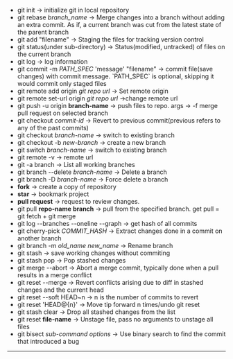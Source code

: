 <ul>
  <li>git init -> initialize git in local repository</li>

  <li>git rebase <i>branch_name</i> -> Merge changes into a branch without adding an extra commit. As if, a current branch was cut from the latest state of the parent branch </i></li>

  <li>git add "filename" -> Staging the files for tracking version control</li>

  <li>git status(under sub-directory) -> Status(modified, untracked) of files on the current branch</li>

  <li>git log -> log information</li>

  <li>git commit -m <i>PATH_SPEC</i> 'message' "filename" -> commit file(save changes) with commit message. `PATH_SPEC` is optional, skipping it would commit only staged files</li>

  <li>git remote add origin <i>git repo url</i> -> Set remote origin</li>

  <li>git remote set-url origin <i>git repo url</i> ->change remote url</li>

  <li>git push -u origin <b>branch-name</b> -> push files to repo. args -> -f merge pull request on selected branch</li>

  <li>git checkout <i>commit-id</i> -> Revert to previous commit(previous refers to any of the past commits)</li>

  <li>git checkout <i>branch-name</i> -> switch to existing branch</li>

  <li>git checkout -b <i>new-branch</i> -> create a new branch</li>
  
  <li> git switch <i>branch-name</i> -> switch to existing branch</li>
  
  <li>git remote -v -> remote url</li>

  <li>git -a branch -> List all working branches</li>

  <li>git branch --delete <i>branch-name</i> -> Delete a branch</li>
  
  <li>git branch -D <i>branch-name</i> -> Force delete a branch</li>

  <li><b>fork</b> -> create a copy of repository</li>

  <li><b>star</b> -> bookmark project</li>

  <li><b>pull request</b> -> request to review changes.</li>

  <li>git pull <b>repo-name</b> <b>branch</b> -> pull from the specified branch. get pull = git fetch + git merge</li>
  
  <li> git log --branches --oneline --graph -> get hash of all commits</li>
  
  <li>git cherry-pick <i>COMMIT_HASH</i> -> Extract changes done in a commit on another branch</li>
  
  <li>git branch -m <i>old_name</i> <i>new_name</i> -> Rename branch</li>
  
  <li>git stash -> save working changes without commiting</li>
  
  <li>git stash pop -> Pop stashed changes</li>

  <li>git merge --abort -> Abort a merge commit, typically done when a pull results in a merge conflict</li>
  
  <li>git reset --merge -> Revert conflicts arising due to diff in stashed changes and the current head</li>
  
  <li>git reset --soft HEAD~n -> n is the number of commits to revert</li>
                                                                       
  <li>git reset 'HEAD@{n}' -> Move tip forward n times/undo git reset</li>

  <li>git stash clear -> Drop all stashed changes from the list</li>
  
  <li>git reset <b>file-name</b> -> Unstage file, pass no arguments to unstage all files</li>
  
  <li>git bisect <i>sub-command</i> <i>options</i> ->  Use binary search to find the commit that introduced a bug </li>
</ul>
<hr>

